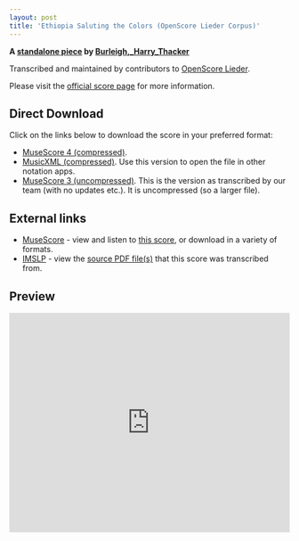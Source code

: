 ```yaml
---
layout: post
title: 'Ethiopia Saluting the Colors (OpenScore Lieder Corpus)'
---
```


__A [standalone piece](https://fourscoreandmore.org/openscore/lieder/Burleigh,_Harry_Thacker/_/) by [Burleigh,_Harry_Thacker](https://fourscoreandmore.org/openscore/lieder/Burleigh,_Harry_Thacker)__

Transcribed and maintained by contributors to [OpenScore Lieder].

Please visit the [official score page] for more information.

[official score page]: https://musescore.com/openscore-lieder-corpus/scores/6565727
[OpenScore Lieder]: https://musescore.com/openscore-lieder-corpus

## Direct Download

Click on the links below to download the score in your preferred format:
- [MuseScore 4 (compressed)](https://github.com/openscore/lieder/blob/main/scores/Burleigh,_Harry_Thacker/_/Ethiopia_Saluting_the_Colors/lc6565727.mscz?raw=true).
- [MusicXML (compressed)](https://github.com/openscore/lieder/blob/main/scores/Burleigh,_Harry_Thacker/_/Ethiopia_Saluting_the_Colors/lc6565727.mxl?raw=true). Use this version to open the file in other notation apps.
- [MuseScore 3 (uncompressed)](https://github.com/openscore/lieder/blob/main/scores/Burleigh,_Harry_Thacker/_/Ethiopia_Saluting_the_Colors/lc6565727.mscx?raw=true). This is the version as transcribed by our team (with no updates etc.). It is uncompressed (so a larger file).

## External links

- [MuseScore] - view and listen to [this score][MuseScore], or download in a variety of formats.
- [IMSLP] - view the [source PDF file(s)][IMSLP] that this score was transcribed from.

[MuseScore]: https://musescore.com/score/6565727
[IMSLP]: https://imslp.org/wiki/Special:ReverseLookup/670962

## Preview

<iframe width="100%" height="394" src="https://musescore.com/openscore-lieder-corpus/scores/6565727/embed" frameborder="0" allowfullscreen allow="autoplay; fullscreen"></iframe>
